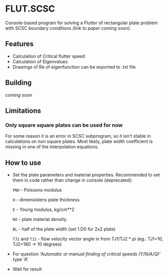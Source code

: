 FLUT.SCSC
============

Console-based program for solving a Flutter of rectangular plate problem with SCSC boundary conditions _(link to paper coming soon)_. 

## Features

* Calculation of Critical flutter speed
* Calculation of Eigenvalues
* Drawings of Re of eigenfunction can be exported to .txt file

## Building

_coming soon_

## Limitations

### Only square square plates can be used for now

For some reason it is an error in SCSC subprogram, so it isn't stable in calculations on non square plates. Most likely, plate width coefficient is missing in one of the interpolation equations.  

## How to use

* Set the plate parameters and material properties. Recommended to set them in code rather than change in console (deprecated):

  `PNU` - Poissons modulus

  `H` - dimensiolens plate thickness 

  `E` - Young modulus, kg/cm**2

  `RO` - plate material density. 

  `BL` - half of the plate width (set 1.D0 for 2x2 plate)

  `TJ1` and `TJ2` - flow velocity vector angle in from TJ1/TJ2 * pi (eg.: TJ1=10, TJ2=180 -> 10 degrees)

* For question *'Automatic or manual finding of critical speeds (Y/N/A/Q)'* type 'A' 
* Wait for result

